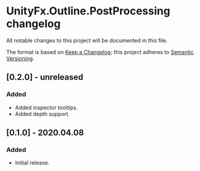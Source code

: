 # UnityFx.Outline.PostProcessing changelog
All notable changes to this project will be documented in this file.

The format is based on [Keep a Changelog](http://keepachangelog.com/); this project adheres to [Semantic Versioning](http://semver.org/).

## [0.2.0] - unreleased

### Added
- Added inspector tooltips.
- Added depth support.

## [0.1.0] - 2020.04.08

### Added
- Initial release.
